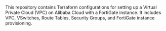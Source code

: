 This repository contains Terraform configurations for setting up a Virtual Private Cloud (VPC) on Alibaba Cloud with a FortiGate instance. It includes VPC, VSwitches, Route Tables, Security Groups, and FortiGate instance provisioning.
